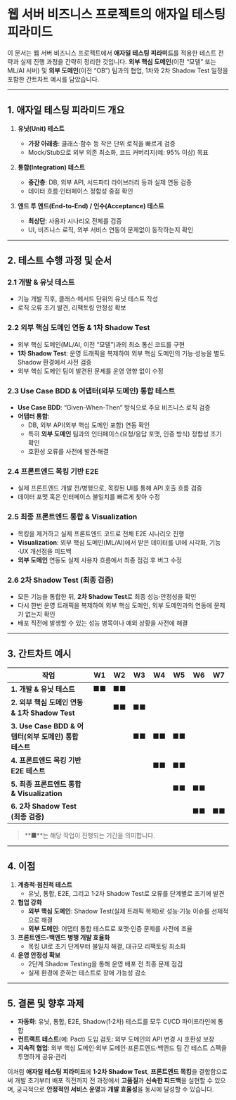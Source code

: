 # 웹 서버 비즈니스 프로젝트의 애자일 테스팅 피라미드

이 문서는 웹 서버 비즈니스 프로젝트에서 **애자일 테스팅 피라미드**를 적용한 테스트 전략과 실제 진행 과정을 간략히 정리한 것입니다. **외부 핵심 도메인**(이전 “모델” 또는 ML/AI 서버) 및 **외부 도메인**(이전 “OB”) 팀과의 협업, 1차와 2차 Shadow Test 일정을 포함한 간트차트 예시를 담았습니다.

---

## 1. 애자일 테스팅 피라미드 개요

1. **유닛(Unit) 테스트**
    - **가장 아래층**: 클래스·함수 등 작은 단위 로직을 빠르게 검증
    - Mock/Stub으로 외부 의존 최소화, 코드 커버리지(예: 95% 이상) 목표

2. **통합(Integration) 테스트**
    - **중간층**: DB, 외부 API, 서드파티 라이브러리 등과 실제 연동 검증
    - 데이터 흐름·인터페이스 정합성 중점 확인

3. **엔드 투 엔드(End-to-End) / 인수(Acceptance) 테스트**
    - **최상단**: 사용자 시나리오 전체를 검증
    - UI, 비즈니스 로직, 외부 서비스 연동이 문제없이 동작하는지 확인

---

## 2. 테스트 수행 과정 및 순서

### 2.1 개발 & 유닛 테스트
- 기능 개발 직후, 클래스·메서드 단위의 유닛 테스트 작성
- 로직 오류 조기 발견, 리팩토링 안정성 확보

### 2.2 외부 핵심 도메인 연동 & 1차 Shadow Test
- 외부 핵심 도메인(ML/AI, 이전 “모델”)과의 최소 통신 코드를 구현
- **1차 Shadow Test**: 운영 트래픽을 복제하여 외부 핵심 도메인의 기능·성능을 별도 Shadow 환경에서 사전 검증
- 외부 핵심 도메인 팀이 발견된 문제를 운영 영향 없이 수정

### 2.3 Use Case BDD & 어댑터(외부 도메인) 통합 테스트
- **Use Case BDD**: “Given-When-Then” 방식으로 주요 비즈니스 로직 검증
- **어댑터 통합**:
    - DB, 외부 API(외부 핵심 도메인 포함) 연동 확인
    - 특히 **외부 도메인** 팀과의 인터페이스(요청/응답 포맷, 인증 방식) 정합성 조기 확인
    - 호환성 오류를 사전에 발견·해결

### 2.4 프론트엔드 목킹 기반 E2E
- 실제 프론트엔드 개발 전/병행으로, 목킹된 UI를 통해 API 호출 흐름 검증
- 데이터 포맷 혹은 인터페이스 불일치를 빠르게 찾아 수정

### 2.5 최종 프론트엔드 통합 & Visualization
- 목킹을 제거하고 실제 프론트엔드 코드로 전체 E2E 시나리오 진행
- **Visualization**: 외부 핵심 도메인(ML/AI)에서 받은 데이터를 UI에 시각화, 기능·UX 개선점을 피드백
- **외부 도메인** 연동도 실제 사용자 흐름에서 최종 점검 후 버그 수정

### 2.6 2차 Shadow Test (최종 검증)
- 모든 기능을 통합한 뒤, **2차 Shadow Test**로 최종 성능·안정성을 확인
- 다시 한번 운영 트래픽을 복제하여 외부 핵심 도메인, 외부 도메인과의 연동에 문제가 없는지 확인
- 배포 직전에 발생할 수 있는 성능 병목이나 예외 상황을 사전에 해결

---

## 3. 간트차트 예시

| **작업**                                                 | W1  | W2  | W3  | W4  | W5  | W6  | W7  |
|---------------------------------------------------------|:--: |:--: |:--: |:--: |:--: |:--: |:--: |
| **1. 개발 & 유닛 테스트**                               | ■■  | ■■  |     |     |     |     |     |
| **2. 외부 핵심 도메인 연동 & 1차 Shadow Test**          |     | ■■  | ■■  |     |     |     |     |
| **3. Use Case BDD & 어댑터(외부 도메인) 통합 테스트**    |     |     | ■■  | ■■  | ■■  |     |     |
| **4. 프론트엔드 목킹 기반 E2E 테스트**                  |     |     |     | ■■  | ■■  |     |     |
| **5. 최종 프론트엔드 통합 & Visualization**             |     |     |     |     | ■■  | ■■  |     |
| **6. 2차 Shadow Test (최종 검증)**                      |     |     |     |     |     | ■■  | ■■  |

> **■**는 해당 작업이 진행되는 기간을 의미합니다.

---

## 4. 이점

1. **계층적·점진적 테스트**
    - 유닛, 통합, E2E, 그리고 1·2차 Shadow Test로 오류를 단계별로 조기에 발견
2. **협업 강화**
    - **외부 핵심 도메인**: Shadow Test(실제 트래픽 복제)로 성능·기능 이슈를 선제적으로 해결
    - **외부 도메인**: 어댑터 통합 테스트로 포맷·인증 문제를 사전에 조율
3. **프론트엔드-백엔드 병행 개발 효율화**
    - 목킹 UI로 초기 단계부터 불일치 해결, 대규모 리팩토링 최소화
4. **운영 안정성 확보**
    - 2단계 Shadow Testing을 통해 운영 배포 전 최종 문제 점검
    - 실제 환경에 준하는 테스트로 장애 가능성 감소

---

## 5. 결론 및 향후 과제
- **자동화**: 유닛, 통합, E2E, Shadow(1·2차) 테스트를 모두 CI/CD 파이프라인에 통합
- **컨트랙트 테스트**(예: Pact) 도입 검토: 외부 도메인의 API 변경 시 호환성 보장
- **지속적 협업**: 외부 핵심 도메인·외부 도메인·프론트엔드·백엔드 팀 간 테스트 스펙을 투명하게 공유·관리

이처럼 **애자일 테스팅 피라미드**에 **1·2차 Shadow Test**, **프론트엔드 목킹**을 결합함으로써 개발 초기부터 배포 직전까지 전 과정에서 **고품질**과 **신속한 피드백**을 실현할 수 있으며, 궁극적으로 **안정적인 서비스 운영**과 **개발 효율성**을 동시에 달성할 수 있습니다.
